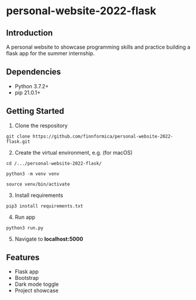 # personal-website-2022-flask

## Introduction
A personal website to showcase programming skills and practice building a flask app for the summer internship.

## Dependencies

- Python 3.7.2+
- pip 21.0.1+

## Getting Started

1. Clone the respository

```
git clone https://github.com/finnformica/personal-website-2022-flask.git
```

2. Create the virtual environment, e.g. (for macOS)

```
cd /.../personal-website-2022-flask/
```
```
python3 -m venv venv
```
```
source venv/bin/activate
```

3. Install requirements

```
pip3 install requirements.txt
```

4. Run app

```
python3 run.py
```

5. Navigate to **localhost:5000**


## Features

- Flask app
- Bootstrap
- Dark mode toggle
- Project showcase
